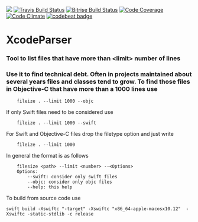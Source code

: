 ![](https://img.shields.io/badge/Swift-4.0-orange.svg)
[![Travis Build Status](https://api.travis-ci.org/fsaar/filesize.svg?branch=master)](https://travis-ci.org/fsaar/filesize)
[![Bitrise Build Status](https://www.bitrise.io/app/6626b695887233f1.svg?token=ostvy4rBmYUNq6w1gatnBA&branch=master)](https://www.bitrise.io/app/6626b695887233f1)
[![Code Coverage](https://codecov.io/gh/fsaar/filesize/coverage.svg?branch=master)](https://codecov.io/gh/fsaar/filesize/branch/master)
[![Code Climate](https://codeclimate.com/github/fsaar/filesize/badges/gpa.svg)](https://codeclimate.com/github/fsaar/filesize)
[![codebeat badge](https://codebeat.co/badges/4ab21651-9ae0-423b-a49f-412427a2d2d5)](https://codebeat.co/projects/github-com-fsaar-filesize-master)

# XcodeParser

### Tool to list files that have more than \<limit> number of lines
### Use it to find technical debt. Often in projects maintained about several years files and classes tend to grow. To find those files in Objective-C that have more than a 1000 lines use
~~~~
    fileize . --limit 1000 --objc
~~~~
If only Swift files need to be considered use
~~~~
    fileize . --limit 1000 --swift
~~~~
For Swift and Objective-C files drop the filetype option and just write
~~~~
    fileize . --limit 1000
~~~~

In general the format is as follows
~~~~ 
    filesize <path> --limit <number> --<Options>
    Options:
        --swift: consider only swift files
        --objc: consider only objc files
        --help: this help
~~~~

To build from source code use
~~~~
swift build -Xswiftc "-target" -Xswiftc "x86_64-apple-macosx10.12"  -Xswiftc -static-stdlib -c release
~~~~
